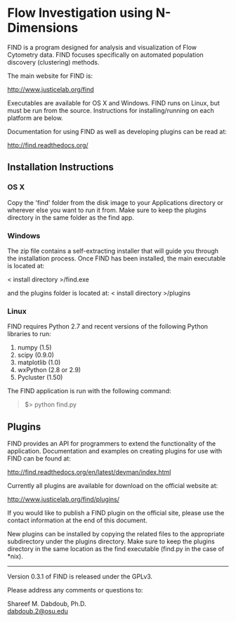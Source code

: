 Flow Investigation using N-Dimensions 
=====================================

FIND is a program designed for analysis and visualization of 
Flow Cytometry data. FIND focuses specifically on automated population 
discovery (clustering) methods.

The main website for FIND is:

http://www.justicelab.org/find

Executables are available for OS X and Windows. FIND runs on Linux, 
but must be run from the source. Instructions for installing/running 
on each platform are below.

Documentation for using FIND as well as developing plugins can be read at:

http://find.readthedocs.org/


## Installation Instructions

### OS X

Copy the 'find' folder from the disk image to your Applications directory or wherever 
else you want to run it from. Make sure to keep the plugins directory in the same 
folder as the find app.

### Windows

The zip file contains a self-extracting installer that will guide you through the installation 
process. Once FIND has been installed, the main executable is located at:

< install directory >/find.exe

and the plugins folder is located at:
< install directory >/plugins

### Linux

FIND requires Python 2.7 and recent versions of the following Python libraries to 
run:

1. numpy (1.5)
2. scipy (0.9.0)
3. matplotlib (1.0)
4. wxPython (2.8 or 2.9)
5. Pycluster (1.50)

The FIND application is run with the following command:

> $> python find.py

## Plugins

FIND provides an API for programmers to extend the functionality of the application. 
Documentation and examples on creating plugins for use with FIND can be found at:

http://find.readthedocs.org/en/latest/devman/index.html

Currently all plugins are available for download on the official website at:

http://www.justicelab.org/find/plugins/

If you would like to publish a FIND plugin on the official site, please use the contact 
information at the end of this document.

New plugins can be installed by copying the related files to the appropriate subdirectory 
under the plugins directory. Make sure to keep the plugins directory in the same location 
as the find executable (find.py in the case of *nix).


---
Version 0.3.1 of FIND is released under the GPLv3.

Please address any comments or questions to:

Shareef M. Dabdoub, Ph.D.  
dabdoub.2@osu.edu
